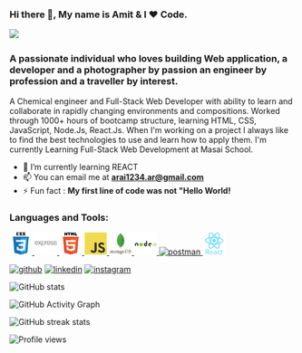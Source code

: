 ### Hi there 👋, My name is Amit & I ❤️ Code. 

![](https://miro.medium.com/max/1400/1*9m-WDdL_ji01bGbjEnutEw.gif)



### A passionate individual who loves building Web application, a developer and a photographer by passion an engineer by profession and a traveller by interest.

A Chemical engineer and Full-Stack Web Developer with ability to learn and collaborate in rapidly changing environments and compositions. Worked through 1000+ hours of bootcamp structure, learning HTML, CSS, JavaScript, Node.Js, React.Js. When I'm working on a project I always like to find the best technologies to use and learn how to apply them. 
I'm currently Learning Full-Stack Web Development at Masai School. 


- 🌱 I’m currently learning REACT 
- 📫 You can email me at **arai1234.ar@gmail.com**
- ⚡ Fun fact : **My first line of code was not "Hello World!**

<h3 align="left">Languages and Tools:</h3>
<p align="left"> <a href="https://www.w3schools.com/css/" target="_blank" rel="noreferrer"> <img src="https://raw.githubusercontent.com/devicons/devicon/master/icons/css3/css3-original-wordmark.svg" alt="css3" width="40" height="40"/> </a> <a href="https://expressjs.com" target="_blank" rel="noreferrer"> <img src="https://raw.githubusercontent.com/devicons/devicon/master/icons/express/express-original-wordmark.svg" alt="express" width="40" height="40"/> </a> <a href="https://www.w3.org/html/" target="_blank" rel="noreferrer"> <img src="https://raw.githubusercontent.com/devicons/devicon/master/icons/html5/html5-original-wordmark.svg" alt="html5" width="40" height="40"/> </a> <a href="https://developer.mozilla.org/en-US/docs/Web/JavaScript" target="_blank" rel="noreferrer"> <img src="https://raw.githubusercontent.com/devicons/devicon/master/icons/javascript/javascript-original.svg" alt="javascript" width="40" height="40"/>     </a> <a href="https://www.mongodb.com/" target="_blank" rel="noreferrer"> <img src="https://raw.githubusercontent.com/devicons/devicon/master/icons/mongodb/mongodb-original-wordmark.svg" alt="mongodb" width="40" height="40"/> </a> <a href="https://nodejs.org" target="_blank" rel="noreferrer"> <img src="https://raw.githubusercontent.com/devicons/devicon/master/icons/nodejs/nodejs-original-wordmark.svg" alt="nodejs" width="40" height="40"/> </a> <a href="https://postman.com" target="_blank" rel="noreferrer"> <img src="https://www.vectorlogo.zone/logos/getpostman/getpostman-icon.svg" alt="postman" width="40" height="40"/> </a> <a href="https://reactjs.org/" target="_blank" rel="noreferrer"> <img src="https://raw.githubusercontent.com/devicons/devicon/master/icons/react/react-original-wordmark.svg" alt="react" width="40" height="40"/> </a> </p>


[<img src='https://cdn.jsdelivr.net/npm/simple-icons@3.0.1/icons/github.svg' alt='github' height='40'>](https://github.com/arai5563)  [<img src='https://cdn.jsdelivr.net/npm/simple-icons@3.0.1/icons/linkedin.svg' alt='linkedin' height='40'>](https://www.linkedin.com/in/linkedin.com/in/amit-rai-aa40b318b/)  [<img src='https://cdn.jsdelivr.net/npm/simple-icons@3.0.1/icons/instagram.svg' alt='instagram' height='40'>](https://www.instagram.com/amit5563/)  

![GitHub stats](https://github-readme-stats.vercel.app/api?username=arai5563&show_icons=true)  

![GitHub Activity Graph](https://activity-graph.herokuapp.com/graph?username=arai5563)  

![GitHub streak stats](https://github-readme-streak-stats.herokuapp.com/?user=arai5563)  

![Profile views](https://gpvc.arturio.dev/arai5563)  
